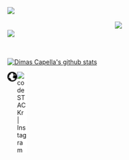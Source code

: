 <img src="https://user-images.githubusercontent.com/73097560/115834477-dbab4500-a447-11eb-908a-139a6edaec5c.gif"></p>
<div align='center'>
  <img src="https://c.tenor.com/7tlM7VOBit8AAAAC/night-tutorials-indo-hanging-light.gif">
</div>
<img src="https://user-images.githubusercontent.com/73097560/115834477-dbab4500-a447-11eb-908a-139a6edaec5c.gif"></p>
&nbsp;

[![Dimas Capella's github stats](https://github-readme-stats.vercel.app/api?username=dimascapella&count_private=true&include_all_commits=true&theme=radical)](https://google.com)

[<img align="left" alt="codeSTACKr.com" style="background-color: #fff" width="22px" src="https://raw.githubusercontent.com/iconic/open-iconic/master/svg/globe.svg" />][website]
[<img align="left" alt="codeSTACKr | Instagram" width="22px" style="background-color: #fff" src="https://cdn.jsdelivr.net/npm/simple-icons@v3/icons/instagram.svg" />][instagram]
<br />
<!-- This section you create this variables that are used above -->
[website]: https://dimascapella.github.io/personal-website/
[instagram]: https://www.instagram.com/dimascapella/
